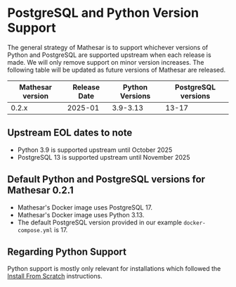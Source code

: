 # PostgreSQL and Python Version Support

The general strategy of Mathesar is to support whichever versions of Python and PostgreSQL are supported upstream when each release is made. We will only remove support on minor version increases. The following table will be updated as future versions of Mathesar are released.

| Mathesar version | Release Date | Python Versions | PostgreSQL versions |
|------------------|--------------|-----------------|---------------------|
| 0.2.x            | 2025-01      | 3.9-3.13        | 13-17               |

## Upstream EOL dates to note

- Python 3.9 is supported upstream until October 2025
- PostgreSQL 13 is supported upstream until November 2025

## Default Python and PostgreSQL versions for Mathesar 0.2.1

- Mathesar's Docker image uses PostgreSQL 17.
- Mathesar's Docker image uses Python 3.13.
- The default PostgreSQL version provided in our example `docker-compose.yml` is 17.

## Regarding Python Support

Python support is mostly only relevant for installations which followed the [Install From Scratch](install-from-scratch.md) instructions.
